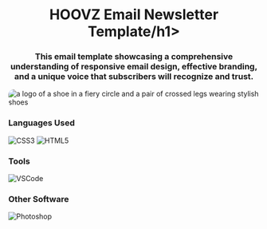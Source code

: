 <h1 align="center">HOOVZ Email Newsletter Template/h1>
<h3 align="center">This email template showcasing a comprehensive understanding of responsive email design, effective branding, and a unique voice that subscribers will recognize and trust.</h3>

<img src="https://i.ibb.co/sHVNY25/Screenshot-2024-02-02-at-1-06-16-PM.png" alt="a logo of a shoe in a fiery circle and a pair of crossed legs wearing stylish shoes" border="0" align="center" style="border-radius: 10px;">

### Languages Used
<div>
  <img alt="CSS3" src="https://img.shields.io/badge/css3%20-%231572B6.svg?&style=for-the-badge&logo=css3&logoColor=white"/>
  <img alt="HTML5" src="https://img.shields.io/badge/html5%20-%23E34F26.svg?&style=for-the-badge&logo=html5&logoColor=white"/>
</div>

### Tools
<div>
  <img alt="VSCode" src="https://img.shields.io/badge/VS_Code-007ACC?style=for-the-badge&logo=visual%20studio%20code&logoColor=white"/>
</div>
  
### Other Software
<div>
  <img alt="Photoshop" src="https://img.shields.io/badge/adobe%20photoshop-%2331A8FF.svg?style=for-the-badge&logo=adobe%20photoshop&logoColor=white"/>
</div>
 
